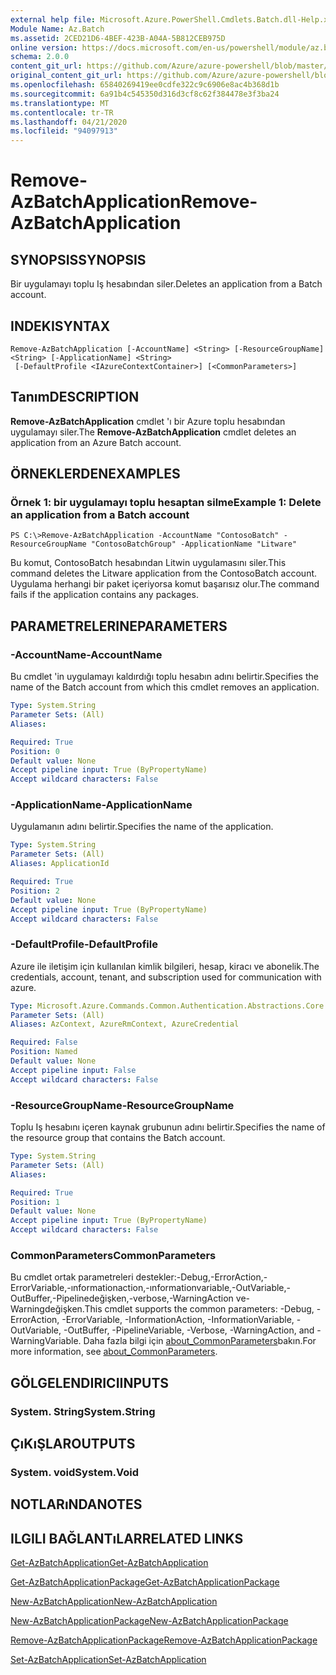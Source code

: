 ```yaml
---
external help file: Microsoft.Azure.PowerShell.Cmdlets.Batch.dll-Help.xml
Module Name: Az.Batch
ms.assetid: 2CED21D6-4BEF-423B-A04A-5B812CEB975D
online version: https://docs.microsoft.com/en-us/powershell/module/az.batch/remove-azbatchapplication
schema: 2.0.0
content_git_url: https://github.com/Azure/azure-powershell/blob/master/src/Batch/Batch/help/Remove-AzBatchApplication.md
original_content_git_url: https://github.com/Azure/azure-powershell/blob/master/src/Batch/Batch/help/Remove-AzBatchApplication.md
ms.openlocfilehash: 65840269419ee0cdfe322c9c6906e8ac4b368d1b
ms.sourcegitcommit: 6a91b4c545350d316d3cf8c62f384478e3f3ba24
ms.translationtype: MT
ms.contentlocale: tr-TR
ms.lasthandoff: 04/21/2020
ms.locfileid: "94097913"
---
```

# <span data-ttu-id="b3ea1-101">Remove-AzBatchApplication</span><span class="sxs-lookup"><span data-stu-id="b3ea1-101">Remove-AzBatchApplication</span></span>

## <span data-ttu-id="b3ea1-102">SYNOPSIS</span><span class="sxs-lookup"><span data-stu-id="b3ea1-102">SYNOPSIS</span></span>
<span data-ttu-id="b3ea1-103">Bir uygulamayı toplu Iş hesabından siler.</span><span class="sxs-lookup"><span data-stu-id="b3ea1-103">Deletes an application from a Batch account.</span></span>

## <span data-ttu-id="b3ea1-104">INDEKI</span><span class="sxs-lookup"><span data-stu-id="b3ea1-104">SYNTAX</span></span>

```
Remove-AzBatchApplication [-AccountName] <String> [-ResourceGroupName] <String> [-ApplicationName] <String>
 [-DefaultProfile <IAzureContextContainer>] [<CommonParameters>]
```

## <span data-ttu-id="b3ea1-105">Tanım</span><span class="sxs-lookup"><span data-stu-id="b3ea1-105">DESCRIPTION</span></span>
<span data-ttu-id="b3ea1-106">**Remove-AzBatchApplication** cmdlet 'ı bir Azure toplu hesabından uygulamayı siler.</span><span class="sxs-lookup"><span data-stu-id="b3ea1-106">The **Remove-AzBatchApplication** cmdlet deletes an application from an Azure Batch account.</span></span>

## <span data-ttu-id="b3ea1-107">ÖRNEKLERDEN</span><span class="sxs-lookup"><span data-stu-id="b3ea1-107">EXAMPLES</span></span>

### <span data-ttu-id="b3ea1-108">Örnek 1: bir uygulamayı toplu hesaptan silme</span><span class="sxs-lookup"><span data-stu-id="b3ea1-108">Example 1: Delete an application from a Batch account</span></span>
```
PS C:\>Remove-AzBatchApplication -AccountName "ContosoBatch" -ResourceGroupName "ContosoBatchGroup" -ApplicationName "Litware"
```

<span data-ttu-id="b3ea1-109">Bu komut, ContosoBatch hesabından Litwin uygulamasını siler.</span><span class="sxs-lookup"><span data-stu-id="b3ea1-109">This command deletes the Litware application from the ContosoBatch account.</span></span>
<span data-ttu-id="b3ea1-110">Uygulama herhangi bir paket içeriyorsa komut başarısız olur.</span><span class="sxs-lookup"><span data-stu-id="b3ea1-110">The command fails if the application contains any packages.</span></span>

## <span data-ttu-id="b3ea1-111">PARAMETRELERINE</span><span class="sxs-lookup"><span data-stu-id="b3ea1-111">PARAMETERS</span></span>

### <span data-ttu-id="b3ea1-112">-AccountName</span><span class="sxs-lookup"><span data-stu-id="b3ea1-112">-AccountName</span></span>
<span data-ttu-id="b3ea1-113">Bu cmdlet 'in uygulamayı kaldırdığı toplu hesabın adını belirtir.</span><span class="sxs-lookup"><span data-stu-id="b3ea1-113">Specifies the name of the Batch account from which this cmdlet removes an application.</span></span>

```yaml
Type: System.String
Parameter Sets: (All)
Aliases:

Required: True
Position: 0
Default value: None
Accept pipeline input: True (ByPropertyName)
Accept wildcard characters: False
```

### <span data-ttu-id="b3ea1-114">-ApplicationName</span><span class="sxs-lookup"><span data-stu-id="b3ea1-114">-ApplicationName</span></span>
<span data-ttu-id="b3ea1-115">Uygulamanın adını belirtir.</span><span class="sxs-lookup"><span data-stu-id="b3ea1-115">Specifies the name of the application.</span></span>

```yaml
Type: System.String
Parameter Sets: (All)
Aliases: ApplicationId

Required: True
Position: 2
Default value: None
Accept pipeline input: True (ByPropertyName)
Accept wildcard characters: False
```

### <span data-ttu-id="b3ea1-116">-DefaultProfile</span><span class="sxs-lookup"><span data-stu-id="b3ea1-116">-DefaultProfile</span></span>
<span data-ttu-id="b3ea1-117">Azure ile iletişim için kullanılan kimlik bilgileri, hesap, kiracı ve abonelik.</span><span class="sxs-lookup"><span data-stu-id="b3ea1-117">The credentials, account, tenant, and subscription used for communication with azure.</span></span>

```yaml
Type: Microsoft.Azure.Commands.Common.Authentication.Abstractions.Core.IAzureContextContainer
Parameter Sets: (All)
Aliases: AzContext, AzureRmContext, AzureCredential

Required: False
Position: Named
Default value: None
Accept pipeline input: False
Accept wildcard characters: False
```

### <span data-ttu-id="b3ea1-118">-ResourceGroupName</span><span class="sxs-lookup"><span data-stu-id="b3ea1-118">-ResourceGroupName</span></span>
<span data-ttu-id="b3ea1-119">Toplu Iş hesabını içeren kaynak grubunun adını belirtir.</span><span class="sxs-lookup"><span data-stu-id="b3ea1-119">Specifies the name of the resource group that contains the Batch account.</span></span>

```yaml
Type: System.String
Parameter Sets: (All)
Aliases:

Required: True
Position: 1
Default value: None
Accept pipeline input: True (ByPropertyName)
Accept wildcard characters: False
```

### <span data-ttu-id="b3ea1-120">CommonParameters</span><span class="sxs-lookup"><span data-stu-id="b3ea1-120">CommonParameters</span></span>
<span data-ttu-id="b3ea1-121">Bu cmdlet ortak parametreleri destekler:-Debug,-ErrorAction,-ErrorVariable,-ınformationaction,-ınformationvariable,-OutVariable,-OutBuffer,-Pipelinedeğişken,-verbose,-WarningAction ve-Warningdeğişken.</span><span class="sxs-lookup"><span data-stu-id="b3ea1-121">This cmdlet supports the common parameters: -Debug, -ErrorAction, -ErrorVariable, -InformationAction, -InformationVariable, -OutVariable, -OutBuffer, -PipelineVariable, -Verbose, -WarningAction, and -WarningVariable.</span></span> <span data-ttu-id="b3ea1-122">Daha fazla bilgi için [about_CommonParameters](http://go.microsoft.com/fwlink/?LinkID=113216)bakın.</span><span class="sxs-lookup"><span data-stu-id="b3ea1-122">For more information, see [about_CommonParameters](http://go.microsoft.com/fwlink/?LinkID=113216).</span></span>

## <span data-ttu-id="b3ea1-123">GÖLGELENDIRICI</span><span class="sxs-lookup"><span data-stu-id="b3ea1-123">INPUTS</span></span>

### <span data-ttu-id="b3ea1-124">System. String</span><span class="sxs-lookup"><span data-stu-id="b3ea1-124">System.String</span></span>

## <span data-ttu-id="b3ea1-125">ÇıKıŞLAR</span><span class="sxs-lookup"><span data-stu-id="b3ea1-125">OUTPUTS</span></span>

### <span data-ttu-id="b3ea1-126">System. void</span><span class="sxs-lookup"><span data-stu-id="b3ea1-126">System.Void</span></span>

## <span data-ttu-id="b3ea1-127">NOTLARıNDA</span><span class="sxs-lookup"><span data-stu-id="b3ea1-127">NOTES</span></span>

## <span data-ttu-id="b3ea1-128">ILGILI BAĞLANTıLAR</span><span class="sxs-lookup"><span data-stu-id="b3ea1-128">RELATED LINKS</span></span>

[<span data-ttu-id="b3ea1-129">Get-AzBatchApplication</span><span class="sxs-lookup"><span data-stu-id="b3ea1-129">Get-AzBatchApplication</span></span>](./Get-AzBatchApplication.md)

[<span data-ttu-id="b3ea1-130">Get-AzBatchApplicationPackage</span><span class="sxs-lookup"><span data-stu-id="b3ea1-130">Get-AzBatchApplicationPackage</span></span>](./Get-AzBatchApplicationPackage.md)

[<span data-ttu-id="b3ea1-131">New-AzBatchApplication</span><span class="sxs-lookup"><span data-stu-id="b3ea1-131">New-AzBatchApplication</span></span>](./New-AzBatchApplication.md)

[<span data-ttu-id="b3ea1-132">New-AzBatchApplicationPackage</span><span class="sxs-lookup"><span data-stu-id="b3ea1-132">New-AzBatchApplicationPackage</span></span>](./New-AzBatchApplicationPackage.md)

[<span data-ttu-id="b3ea1-133">Remove-AzBatchApplicationPackage</span><span class="sxs-lookup"><span data-stu-id="b3ea1-133">Remove-AzBatchApplicationPackage</span></span>](./Remove-AzBatchApplicationPackage.md)

[<span data-ttu-id="b3ea1-134">Set-AzBatchApplication</span><span class="sxs-lookup"><span data-stu-id="b3ea1-134">Set-AzBatchApplication</span></span>](./Set-AzBatchApplication.md)


